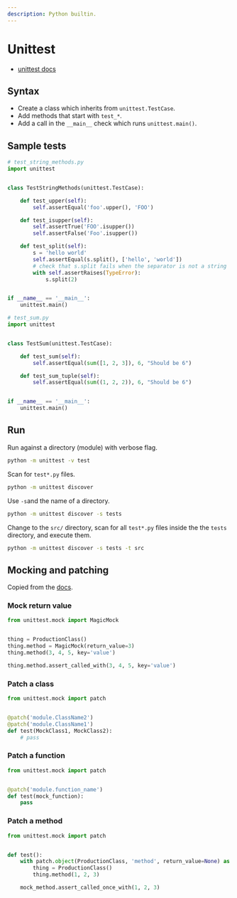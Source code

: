 ```yaml
---
description: Python builtin.
---
```

# Unittest

- [unittest docs](https://docs.python.org/3/library/unittest.html)

## Syntax

- Create a class which inherits from `unittest.TestCase`.
- Add methods that start with `test_*`.
- Add a call in the `__main__` check which runs `unittest.main()`.

## Sample tests

```python
# test_string_methods.py
import unittest


class TestStringMethods(unittest.TestCase):

    def test_upper(self):
        self.assertEqual('foo'.upper(), 'FOO')

    def test_isupper(self):
        self.assertTrue('FOO'.isupper())
        self.assertFalse('Foo'.isupper())

    def test_split(self):
        s = 'hello world'
        self.assertEqual(s.split(), ['hello', 'world'])
        # check that s.split fails when the separator is not a string
        with self.assertRaises(TypeError):
            s.split(2)


if __name__ == '__main__':
    unittest.main()
```

```python
# test_sum.py
import unittest


class TestSum(unittest.TestCase):

    def test_sum(self):
        self.assertEqual(sum([1, 2, 3]), 6, "Should be 6")

    def test_sum_tuple(self):
        self.assertEqual(sum((1, 2, 2)), 6, "Should be 6")


if __name__ == '__main__':
    unittest.main()
```

## Run

Run against a directory (module) with verbose flag.

```sh
python -m unittest -v test
```

Scan for `test*.py` files.

```sh
python -m unittest discover
```

Use `-s`and the name of a directory.
```sh
python -m unittest discover -s tests
```

Change to the `src/` directory, scan for all `test*.py` files inside the the `tests` directory, and execute them.

```sh
python -m unittest discover -s tests -t src
```

## Mocking and patching

Copied from the [docs](https://docs.python.org/3/library/unittest.mock.html).

### Mock return value

```python
from unittest.mock import MagicMock


thing = ProductionClass()
thing.method = MagicMock(return_value=3)
thing.method(3, 4, 5, key='value')

thing.method.assert_called_with(3, 4, 5, key='value')
```


### Patch a class

```python
from unittest.mock import patch


@patch('module.ClassName2')
@patch('module.ClassName1')
def test(MockClass1, MockClass2):
    # pass
```

### Patch a function

```python
from unittest.mock import patch


@patch('module.function_name')
def test(mock_function):
    pass
```

### Patch a method

```python
from unittest.mock import patch


def test():
    with patch.object(ProductionClass, 'method', return_value=None) as mock_method:
        thing = ProductionClass()
        thing.method(1, 2, 3)

    mock_method.assert_called_once_with(1, 2, 3)
```
